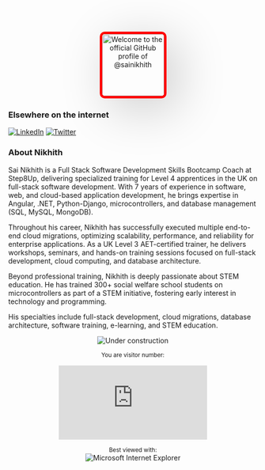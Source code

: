 <p align="center">
  <img src="https://github.com/sainikhith/sainikhith/raw/main/ledprofile.gif?raw=true" 
       alt="Welcome to the official GitHub profile of @sainikhith" 
       style="border: 5px solid red; border-radius: 10px; box-shadow: 20px 20px 100px rgba(0, 0, 0, 0.2); width: 125px;">
</p>

### Elsewhere on the internet

[![LinkedIn](https://user-images.githubusercontent.com/282759/84680162-4161a300-af00-11ea-912c-8f32e5cc1676.png)](https://linkedin.com/in/srisainikhith)
[![Twitter](https://user-images.githubusercontent.com/282759/84680160-40c90c80-af00-11ea-8390-bb86858c5fa5.png)](https://x.com/srisainikhith)&nbsp;

### About Nikhith

Sai Nikhith is a Full Stack Software Development Skills Bootcamp Coach at Step8Up, delivering specialized training for Level 4 apprentices in the UK on full-stack software development. With 7 years of experience in software, web, and cloud-based application development, he brings expertise in Angular, .NET, Python-Django, microcontrollers, and database management (SQL, MySQL, MongoDB).

Throughout his career, Nikhith has successfully executed multiple end-to-end cloud migrations, optimizing scalability, performance, and reliability for enterprise applications. As a UK Level 3 AET-certified trainer, he delivers workshops, seminars, and hands-on training sessions focused on full-stack development, cloud computing, and database architecture.

Beyond professional training, Nikhith is deeply passionate about STEM education. He has trained 300+ social welfare school students on microcontrollers as part of a STEM initiative, fostering early interest in technology and programming.

His specialties include full-stack development, cloud migrations, database architecture, software training, e-learning, and STEM education.

<div align="center">

![Under construction](https://user-images.githubusercontent.com/282759/84681715-8c7cb580-af02-11ea-85a4-05d069c72121.gif)

</div>

<div align="center">
  
<sup>You are visitor number:</sup>

![Hit counter](https://smallcounter.com/count.php?c_style=14&id=1739436690)

</div>

<div align="center">

<sup>Best viewed with:</sup><br />![Microsoft Internet Explorer](https://user-images.githubusercontent.com/282759/84683523-52f97980-af05-11ea-9da0-639e1c368536.gif)

</div>